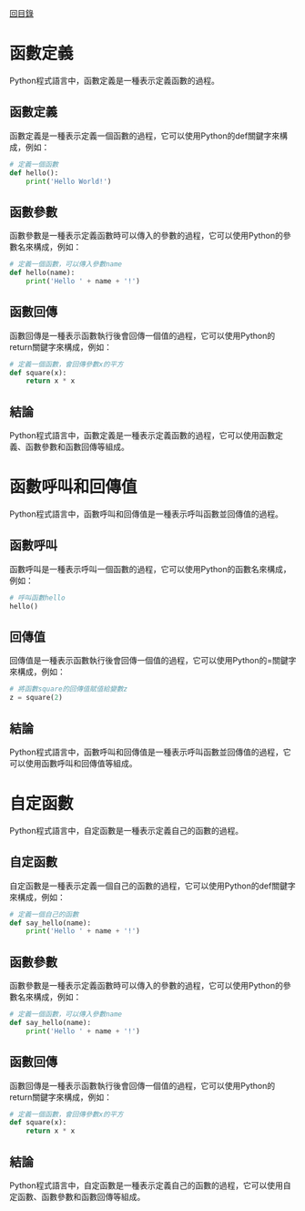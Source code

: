 [回目錄](#)

# 函數定義
Python程式語言中，函數定義是一種表示定義函數的過程。

## 函數定義
函數定義是一種表示定義一個函數的過程，它可以使用Python的def關鍵字來構成，例如：

```python
# 定義一個函數
def hello():
    print('Hello World!')
```

## 函數參數
函數參數是一種表示定義函數時可以傳入的參數的過程，它可以使用Python的參數名來構成，例如：

```python
# 定義一個函數，可以傳入參數name
def hello(name):
    print('Hello ' + name + '!')
```

## 函數回傳
函數回傳是一種表示函數執行後會回傳一個值的過程，它可以使用Python的return關鍵字來構成，例如：

```python
# 定義一個函數，會回傳參數x的平方
def square(x):
    return x * x
```

## 結論
Python程式語言中，函數定義是一種表示定義函數的過程，它可以使用函數定義、函數參數和函數回傳等組成。


# 函數呼叫和回傳值
Python程式語言中，函數呼叫和回傳值是一種表示呼叫函數並回傳值的過程。

## 函數呼叫
函數呼叫是一種表示呼叫一個函數的過程，它可以使用Python的函數名來構成，例如：

```python
# 呼叫函數hello
hello()
```

## 回傳值
回傳值是一種表示函數執行後會回傳一個值的過程，它可以使用Python的=關鍵字來構成，例如：

```python
# 將函數square的回傳值賦值給變數z
z = square(2)
```

## 結論
Python程式語言中，函數呼叫和回傳值是一種表示呼叫函數並回傳值的過程，它可以使用函數呼叫和回傳值等組成。

# 自定函數
Python程式語言中，自定函數是一種表示定義自己的函數的過程。

## 自定函數
自定函數是一種表示定義一個自己的函數的過程，它可以使用Python的def關鍵字來構成，例如：

```python
# 定義一個自己的函數
def say_hello(name):
    print('Hello ' + name + '!')
```

## 函數參數
函數參數是一種表示定義函數時可以傳入的參數的過程，它可以使用Python的參數名來構成，例如：

```python
# 定義一個函數，可以傳入參數name
def say_hello(name):
    print('Hello ' + name + '!')
```

## 函數回傳
函數回傳是一種表示函數執行後會回傳一個值的過程，它可以使用Python的return關鍵字來構成，例如：

```python
# 定義一個函數，會回傳參數x的平方
def square(x):
    return x * x
```

## 結論
Python程式語言中，自定函數是一種表示定義自己的函數的過程，它可以使用自定函數、函數參數和函數回傳等組成。